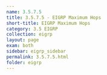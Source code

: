 ```yaml
---
name: 3.5.7.5
title: 3.5.7.5 - EIGRP Maximum Hops
short-title: EIGRP Maximum Hops
category: 3.5 EIGRP
collection: eigrp
layout: page
exam: both
sidebar: eigrp_sidebar
permalink: 3.5.7.5.html
folder: eigrp
---
```

